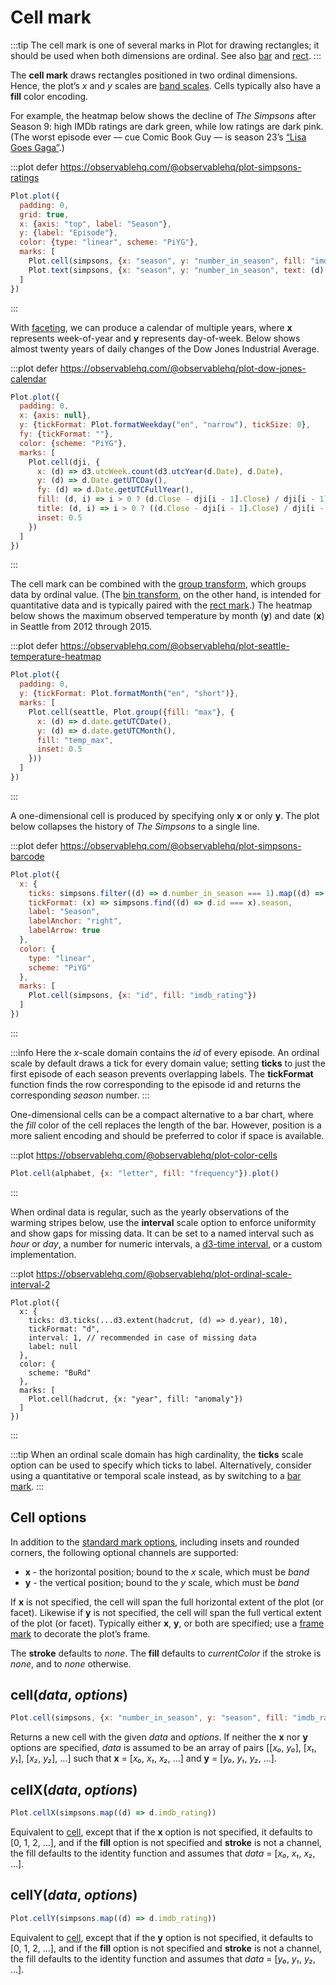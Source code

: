 <script setup>

import * as Plot from "@observablehq/plot";
import * as d3 from "d3";
import {shallowRef, onMounted} from "vue";
import alphabet from "../data/alphabet.ts";
import hadcrut from "../data/hadcrut.ts";

const dji = shallowRef([]);
const seattle = shallowRef([]);
const simpsons = shallowRef(d3.cross(d3.range(1, 29), d3.range(1, 26), (x, y) => ({season: x, number_in_season: y})));

onMounted(() => {
  d3.csv("../data/dji.csv", d3.autoType).then((data) => (dji.value = data));
  d3.csv("../data/seattle-weather.csv", d3.autoType).then((data) => (seattle.value = data));
  d3.csv("../data/simpsons.csv", d3.autoType).then((data) => (simpsons.value = data));
});

</script>

# Cell mark

:::tip
The cell mark is one of several marks in Plot for drawing rectangles; it should be used when both dimensions are ordinal. See also [bar](./bar.md) and [rect](./rect.md).
:::

The **cell mark** draws rectangles positioned in two ordinal dimensions. Hence, the plot’s *x* and *y* scales are [band scales](../features/scales.md). Cells typically also have a **fill** color encoding.

For example, the heatmap below shows the decline of *The Simpsons* after Season 9: high IMDb ratings are dark green, while low ratings are dark pink. (The worst episode ever — cue Comic Book Guy — is season 23’s [“Lisa Goes Gaga”](https://en.wikipedia.org/wiki/Lisa_Goes_Gaga).)

:::plot defer https://observablehq.com/@observablehq/plot-simpsons-ratings
```js
Plot.plot({
  padding: 0,
  grid: true,
  x: {axis: "top", label: "Season"},
  y: {label: "Episode"},
  color: {type: "linear", scheme: "PiYG"},
  marks: [
    Plot.cell(simpsons, {x: "season", y: "number_in_season", fill: "imdb_rating", inset: 0.5}),
    Plot.text(simpsons, {x: "season", y: "number_in_season", text: (d) => d.imdb_rating?.toFixed(1), fill: "black", title: "title"})
  ]
})
```
:::

With [faceting](../features/facets.md), we can produce a calendar of multiple years, where **x** represents week-of-year and **y** represents day-of-week. Below shows almost twenty years of daily changes of the Dow Jones Industrial Average.

:::plot defer https://observablehq.com/@observablehq/plot-dow-jones-calendar
```js
Plot.plot({
  padding: 0,
  x: {axis: null},
  y: {tickFormat: Plot.formatWeekday("en", "narrow"), tickSize: 0},
  fy: {tickFormat: ""},
  color: {scheme: "PiYG"},
  marks: [
    Plot.cell(dji, {
      x: (d) => d3.utcWeek.count(d3.utcYear(d.Date), d.Date),
      y: (d) => d.Date.getUTCDay(),
      fy: (d) => d.Date.getUTCFullYear(),
      fill: (d, i) => i > 0 ? (d.Close - dji[i - 1].Close) / dji[i - 1].Close : NaN,
      title: (d, i) => i > 0 ? ((d.Close - dji[i - 1].Close) / dji[i - 1].Close * 100).toFixed(1) : NaN,
      inset: 0.5
    })
  ]
})
```
:::

The cell mark can be combined with the [group transform](../transforms/group.md), which groups data by ordinal value. (The [bin transform](../transforms/bin.md), on the other hand, is intended for quantitative data and is typically paired with the [rect mark](./rect.md).) The heatmap below shows the maximum observed temperature by month (**y**) and date (**x**) in Seattle from 2012 through 2015.

:::plot defer https://observablehq.com/@observablehq/plot-seattle-temperature-heatmap
```js
Plot.plot({
  padding: 0,
  y: {tickFormat: Plot.formatMonth("en", "short")},
  marks: [
    Plot.cell(seattle, Plot.group({fill: "max"}, {
      x: (d) => d.date.getUTCDate(),
      y: (d) => d.date.getUTCMonth(),
      fill: "temp_max",
      inset: 0.5
    }))
  ]
})
```
:::

A one-dimensional cell is produced by specifying only **x** or only **y**. The plot below collapses the history of *The Simpsons* to a single line.

:::plot defer https://observablehq.com/@observablehq/plot-simpsons-barcode
```js
Plot.plot({
  x: {
    ticks: simpsons.filter((d) => d.number_in_season === 1).map((d) => d.id),
    tickFormat: (x) => simpsons.find((d) => d.id === x).season,
    label: "Season",
    labelAnchor: "right",
    labelArrow: true
  },
  color: {
    type: "linear",
    scheme: "PiYG"
  },
  marks: [
    Plot.cell(simpsons, {x: "id", fill: "imdb_rating"})
  ]
})
```
:::

:::info
Here the *x*-scale domain contains the *id* of every episode. An ordinal scale by default draws a tick for every domain value; setting **ticks** to just the first episode of each season prevents overlapping labels. The **tickFormat** function finds the row corresponding to the episode id and returns the corresponding *season* number.
:::

One-dimensional cells can be a compact alternative to a bar chart, where the *fill* color of the cell replaces the length of the bar. However, position is a more salient encoding and should be preferred to color if space is available.

:::plot https://observablehq.com/@observablehq/plot-color-cells
```js
Plot.cell(alphabet, {x: "letter", fill: "frequency"}).plot()
```
:::

When ordinal data is regular, such as the yearly observations of the warming stripes below, use the **interval** scale option to enforce uniformity and show gaps for missing data. It can be set to a named interval such as *hour* or *day*, a number for numeric intervals, a [d3-time interval](https://d3js.org/d3-time#_interval), or a custom implementation.

:::plot https://observablehq.com/@observablehq/plot-ordinal-scale-interval-2
```js{5}
Plot.plot({
  x: {
    ticks: d3.ticks(...d3.extent(hadcrut, (d) => d.year), 10),
    tickFormat: "d",
    interval: 1, // recommended in case of missing data
    label: null
  },
  color: {
    scheme: "BuRd"
  },
  marks: [
    Plot.cell(hadcrut, {x: "year", fill: "anomaly"})
  ]
})
```
:::

:::tip
When an ordinal scale domain has high cardinality, the **ticks** scale option can be used to specify which ticks to label. Alternatively, consider using a quantitative or temporal scale instead, as by switching to a [bar mark](./bar.md).
:::

## Cell options

In addition to the [standard mark options](../features/marks.md#mark-options), including insets and rounded corners, the following optional channels are supported:

* **x** - the horizontal position; bound to the *x* scale, which must be *band*
* **y** - the vertical position; bound to the *y* scale, which must be *band*

If **x** is not specified, the cell will span the full horizontal extent of the plot (or facet). Likewise if **y** is not specified, the cell will span the full vertical extent of the plot (or facet). Typically either **x**, **y**, or both are specified; use a [frame mark](./frame.md) to decorate the plot’s frame.

The **stroke** defaults to *none*. The **fill** defaults to *currentColor* if the stroke is *none*, and to *none* otherwise.

## cell(*data*, *options*)

```js
Plot.cell(simpsons, {x: "number_in_season", y: "season", fill: "imdb_rating"})
```

Returns a new cell with the given *data* and *options*. If neither the **x** nor **y** options are specified, *data* is assumed to be an array of pairs [[*x₀*, *y₀*], [*x₁*, *y₁*], [*x₂*, *y₂*], …] such that **x** = [*x₀*, *x₁*, *x₂*, …] and **y** = [*y₀*, *y₁*, *y₂*, …].

## cellX(*data*, *options*)

```js
Plot.cellX(simpsons.map((d) => d.imdb_rating))
```

Equivalent to [cell](#cell-data-options), except that if the **x** option is not specified, it defaults to [0, 1, 2, …], and if the **fill** option is not specified and **stroke** is not a channel, the fill defaults to the identity function and assumes that *data* = [*x₀*, *x₁*, *x₂*, …].

## cellY(*data*, *options*)

```js
Plot.cellY(simpsons.map((d) => d.imdb_rating))
```

Equivalent to [cell](#cell-data-options), except that if the **y** option is not specified, it defaults to [0, 1, 2, …], and if the **fill** option is not specified and **stroke** is not a channel, the fill defaults to the identity function and assumes that *data* = [*y₀*, *y₁*, *y₂*, …].
